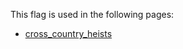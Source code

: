 This flag is used in the following pages:
 - [cross_country_heists](../events/cross_country_heists.md)
